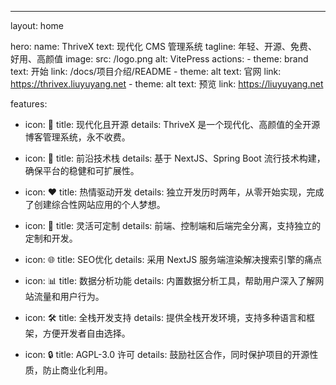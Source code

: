---
layout: home

hero:
  name: ThriveX
  text: 现代化 CMS 管理系统
  tagline: 年轻、开源、免费、好用、高颜值
  image:
    src: /logo.png
    alt: VitePress
  actions:
    - theme: brand
      text: 开始
      link: /docs/项目介绍/README
    - theme: alt
      text: 官网
      link: https://thrivex.liuyuyang.net
    - theme: alt
      text: 预览
      link: https://liuyuyang.net

features:
  - icon: 🌟
    title: 现代化且开源
    details: ThriveX 是一个现代化、高颜值的全开源博客管理系统，永不收费。

  - icon: 🚀
    title: 前沿技术栈
    details: 基于 NextJS、Spring Boot 流行技术构建，确保平台的稳健和可扩展性。

  - icon: ❤️
    title: 热情驱动开发
    details: 独立开发历时两年，从零开始实现，完成了创建综合性网站应用的个人梦想。

  - icon: 🔧
    title: 灵活可定制
    details: 前端、控制端和后端完全分离，支持独立的定制和开发。

  - icon: 🌐
    title: SEO优化
    details: 采用 NextJS 服务端渲染解决搜索引擎的痛点

  - icon: 📊
    title: 数据分析功能
    details: 内置数据分析工具，帮助用户深入了解网站流量和用户行为。

  - icon: 🛠️
    title: 全栈开发支持
    details: 提供全栈开发环境，支持多种语言和框架，方便开发者自由选择。

  - icon: 🔒
    title: AGPL-3.0 许可
    details: 鼓励社区合作，同时保护项目的开源性质，防止商业化利用。